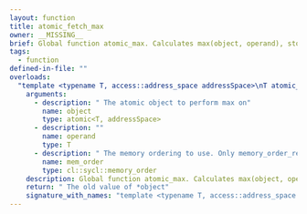 ```yaml
---
layout: function
title: atomic_fetch_max
owner: __MISSING__
brief: Global function atomic_max. Calculates max(object, operand), storing the result in object.
tags:
  - function
defined-in-file: ""
overloads:
  "template <typename T, access::address_space addressSpace>\nT atomic_fetch_max(atomic<T, addressSpace>, T, cl::sycl::memory_order)":
    arguments:
      - description: " The atomic object to perform max on"
        name: object
        type: atomic<T, addressSpace>
      - description: ""
        name: operand
        type: T
      - description: " The memory ordering to use. Only memory_order_relaxed"
        name: mem_order
        type: cl::sycl::memory_order
    description: Global function atomic_max. Calculates max(object, operand), storing the result in object.
    return: " The old value of *object"
    signature_with_names: "template <typename T, access::address_space addressSpace>\nT atomic_fetch_max(atomic<T, addressSpace> object, T operand, cl::sycl::memory_order mem_order)"
---
```


